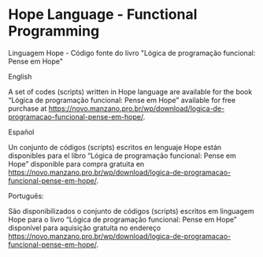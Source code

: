 # Hope Language - Functional Programming
Linguagem Hope - Código fonte do livro "Lógica de programação funcional: Pense em Hope"

English

A set of codes (scripts) written in Hope language are available for the book “Lógica de programação funcional: Pense em Hope” available for free purchase at https://novo.manzano.pro.br/wp/download/logica-de-programacao-funcional-pense-em-hope/.

Español

Un conjunto de códigos (scripts) escritos en lenguaje Hope están disponibles para el libro “Lógica de programação funcional: Pense em Hope” disponible para compra gratuita en https://novo.manzano.pro.br/wp/download/logica-de-programacao-funcional-pense-em-hope/.

Português:

São disponibilizados o conjunto de códigos (scripts) escritos em linguagem Hope para o livro “Lógica de programação funcional: Pense em Hope” disponível para aquisição gratuita no endereço https://novo.manzano.pro.br/wp/download/logica-de-programacao-funcional-pense-em-hope/.
